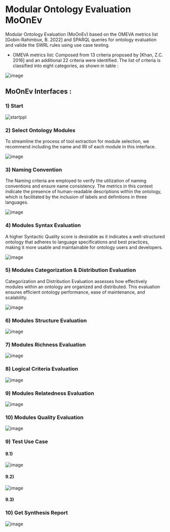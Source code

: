 # Modular Ontology Evaluation MoOnEv

  Modular Ontology Evaluation (MoOnEv) based on the OMEVA metrics list [Gobin-Rahimbux, B. 2022] and SPARQL queries for ontology evaluation and valide the SWRL rules using use case testing.  
  
- OMEVA metrics list: Composed from 13 criteria proposed by [Khan, Z.C. 2016] and an additional 22 criteria were identified. The list of criteria is classified into eight categories, as shown in table :


![image](https://github.com/nourelhoudahamoudaa/Mo-On-Ev/assets/48714413/648e00fa-ce69-43cd-8e74-ebc5019cad87)



## MoOnEv Interfaces :
### 1) Start
![startppl](https://github.com/nourelhoudahamoudaa/Mo-On-Ev/assets/48714413/e225e070-b40d-4d61-af55-bb54a9d9b381)

### 2) Select Ontology Modules
To streamline the process of tool extraction for module selection, we recommend including the name and IRI of each module in this interface.

![image](https://github.com/nourelhoudahamoudaa/Mo-On-Ev/assets/48714413/52bbb1d8-36a5-459b-b919-07c92a0f32b0)


### 3) Naming Convention
  The Naming criteria are employed to verify the utilization of naming conventions and ensure name consistency. The metrics in this context indicate the presence of human-readable descriptions within the ontology, which is facilitated by the inclusion of labels and definitions in three languages.
  
![image](https://github.com/nourelhoudahamoudaa/Mo-On-Ev/assets/48714413/daadc899-cfc3-4e8b-a9cc-aac9220896b1)


### 4) Modules Syntax Evaluation
A higher Syntactic Quality score is desirable as it indicates a well-structured ontology that adheres to language specifications and best practices, making it more usable and maintainable for ontology users and developers.

![image](https://github.com/nourelhoudahamoudaa/Mo-On-Ev/assets/48714413/fe50d312-105a-455f-95a3-076ba5523969)


### 5) Modules Categorization & Distribution Evaluation
Categorization and Distribution Evaluation assesses how effectively modules within an ontology are organized and distributed. This evaluation ensures efficient ontology performance, ease of maintenance, and scalability.

![image](https://github.com/nourelhoudahamoudaa/Mo-On-Ev/assets/48714413/6f3839e8-5c88-4fd8-8f3c-84a3561185fa)


### 6) Modules Structure Evaluation
![image](https://github.com/nourelhoudahamoudaa/Mo-On-Ev/assets/48714413/d485d021-54f8-48ed-8c2f-33bfdca847dd)


### 7) Modules Richness Evaluation
![image](https://github.com/nourelhoudahamoudaa/Mo-On-Ev/assets/48714413/3f62b958-d572-4af6-84db-8829fa6650ab)


### 8) Logical Criteria Evaluation
![image](https://github.com/nourelhoudahamoudaa/Mo-On-Ev/assets/48714413/5c50b958-fa59-4348-ab5f-8c661aad85ff)


### 9) Modules Relatedness Evaluation
![image](https://github.com/nourelhoudahamoudaa/Mo-On-Ev/assets/48714413/d65a2131-82af-4925-8476-be2a13380ad7)


### 10) Modules Quality Evaluation
![image](https://github.com/nourelhoudahamoudaa/Mo-On-Ev/assets/48714413/bf7de737-b4d3-4997-877c-71d931c6e8c0)


### 9) Test Use Case
#### 9.1)
![image](https://github.com/nourelhoudahamoudaa/Mo-On-Ev/assets/48714413/46d83b30-7716-492d-82f9-d6f0bdd8c801)

#### 9.2)
![image](https://github.com/nourelhoudahamoudaa/Mo-On-Ev/assets/48714413/1cce83bc-3655-4d0d-8a29-31d2b1f66f7e)

#### 9.3)

### 10) Get Synthesis Report

![image](https://github.com/nourelhoudahamoudaa/Mo-On-Ev/assets/48714413/02adc6a1-bb39-402b-b44b-1da31dd19696)


